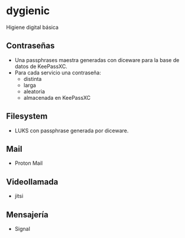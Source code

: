 # dygienic

Higiene digital básica

## Contraseñas

* Una passphrases maestra generadas con diceware para la base de datos de KeePassXC.
* Para cada servicio una contraseña:
    * distinta
    * larga
    * aleatoria
    * almacenada en KeePassXC

## Filesystem

* LUKS con passphrase generada por diceware.

## Mail

* Proton Mail

## Videollamada

* jitsi

## Mensajería

* Signal
